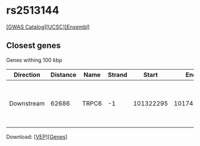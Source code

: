 # rs2513144

[[GWAS Catalog]](https://www.ebi.ac.uk/gwas/variants/rs2513144)[[UCSC]](https://genome.ucsc.edu/cgi-bin/hgTracks?position=chr11:101159609-101359609&addHighlight=hg19.chr11%3A123065528%2D123066028%23fcfcac&hgFind.matches=rs2513144&db=hg19)[[Ensembl]](https://grch37.ensembl.org/Homo_sapiens/Variation/Explore?r=11:101259609-101259609;v=rs2513144;vdb=variation)
## Closest genes

Genes withing 100 kbp

| Direction | Distance | Name | Strand | Start | End | Biotype | Description | ID |
| --------- | -------- | ---- | ------ | ----- | --- | ------- | ----------- | -- |
| Downstream | 62686 | TRPC6 | -1 | 101322295 | 101743293 | protein_coding | transient receptor potential cation channel, subfamily C, member 6 [Source:HGNC Symbol;Acc:12338] | ENSG00000137672 |


Download: [[VEP]](rs2513144_vep.json.gz)[[Genes]](rs2513144_gene.json.gz)

